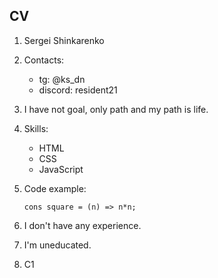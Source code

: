 ## CV
1.  Sergei Shinkarenko
2. Contacts:
    * tg: @ks_dn
    * discord: resident21
3. I have not goal, only path and my path is life.
4. Skills:
    * HTML
    * CSS
    * JavaScript
5. Code example:

    ```cons square = (n) => n*n;```
6. I don't have any experience.
7. I'm uneducated.
8. C1
